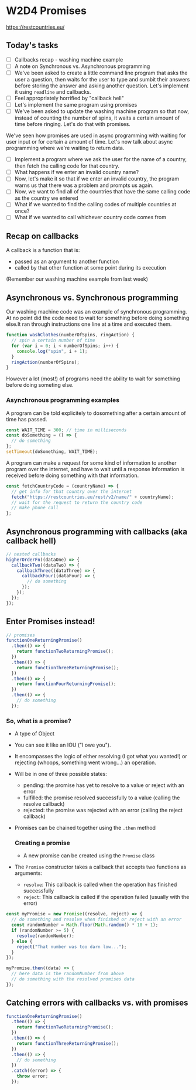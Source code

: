 # W2D4 Promises

https://restcountries.eu/

## Today's tasks

- [ ] Callbacks recap - washing machine example
- [ ] A note on Synchronous vs. Asynchronous programming
- [ ] We've been asked to create a little command line program that asks the user a question, then waits for the user to type and sumbit their answers before storing the answer and asking another question. Let's implement it using `readline` and callbacks.
- [ ] Feel appropriately horrified by "callback hell"
- [ ] Let's implement the same program using promises
- [ ] We've been asked to update the washing machine program so that now, instead of counting the number of spins, it waits a certain amount of time before ringing. Let's do that with promises.

We've seen how promises are used in async programming with waiting for user input or for certain a amount of time. Let's now talk about async programming where we're waiting to return data.

- [ ] Implement a program where we ask the user for the name of a country, then fetch the calling code for that country.
- [ ] What happens if we enter an invalid country name?
- [ ] Now, let's make it so that if we enter an invalid country, the program warns us that there was a problem and prompts us again.
- [ ] Now, we want to find all of the countries that have the same calling code as the country we entered
- [ ] What if we wanted to find the calling codes of multiple countries at once?
- [ ] What if we wanted to call whichever country code comes from

## Recap on callbacks

A callback is a function that is:

- passed as an argument to another function
- called by that other function at some point during its execution

(Remember our washing machine example from last week)

## Asynchronous vs. Synchronous programming

Our washing machine code was an example of synchronous programming.
At no point did the code need to wait for something before doing something else.It ran through instructions one line at a time and executed them.

```js
function washClothes(numberOfSpins, ringAction) {
  // spin a certain number of time
  for (var i = 0; i < numberOfSpins; i++) {
    console.log("spin", i + 1);
  }
  ringAction(numberOfSpins);
}
```

However a lot (most!) of programs need the ability to wait for something before doing someting else.

### Asynchronous programming examples

A program can be told explicitely to dosomething after a certain amount of time has passed.

```js
const WAIT_TIME = 300; // time in milliseconds
const doSomething = () => {
  // do something
};
setTimeout(doSomething, WAIT_TIME);
```

A program can make a request for some kind of information to another program over the internet, and have to wait until a response information is received before doing something with that information.

```js
const fetchCountryCode = (countryName) => {
  // get info for that country over the internet
  fetch("https://restcountries.eu/rest/v2/name/" + countryName);
  // wait for the request to return the country code
  // make phone call
};
```

## Asynchronous programming with callbacks (aka callback hell)

```js
// nested callbacks
higherOrderFn((dataOne) => {
  callbackTwo((dataTwo) => {
    callbackThree((dataThree) => {
      callbackFour((dataFour) => {
        // do something
      });
    });
  });
});
```

## Enter Promises instead!

```js
// promises
functionOneReturningPromise()
  .then(() => {
    return functionTwoReturningPromise();
  })
  .then(() => {
    return functionThreeReturningPromise();
  })
  .then(() => {
    return functionFourReturningPromise();
  })
  .then(() => {
    // do something
  });
```

### So, what is a promise?

- A type of Object
- You can see it like an IOU ("I owe you").
- It encompasses the logic of either resolving (I got what you wanted!) or rejecting (whoops, something went wrong...) an operation.
- Will be in one of three possible states:

  - pending: the promise has yet to resolve to a value or reject with an error
  - fulfilled: the promise resolved successfully to a value (calling the resolve callback)
  - rejected: the promise was rejected with an error (calling the reject callback)

- Promises can be chained together using the `.then` method

  ### Creating a promise

  - A new promise can be created using the `Promise` class

- The `Promise` constructor takes a callback that accepts two functions as arguments:
  - `resolve`: This callback is called when the operation has finished successfully
  - `reject`: This callback is called if the operation failed (usually with the error)

```js
const myPromise = new Promise((resolve, reject) => {
  // do something and resolve when finished or reject with an error
  const randomNumber = Math.floor(Math.random() * 10 + 1);
  if (randomNumber >= 5) {
    resolve(randomNumber);
  } else {
    reject("That number was too darn low...");
  }
});

myPromise.then((data) => {
  // here data is the randomNumber from above
  // do something with the resolved promises data
});
```

## Catching errors with callbacks vs. with promises

```js
functionOneReturningPromise()
  .then(() => {
    return functionTwoReturningPromise();
  })
  .then(() => {
    return functionThreeReturningPromise();
  })
  .then(() => {
    // do something
  })
  .catch((error) => {
    throw error;
  });
```
